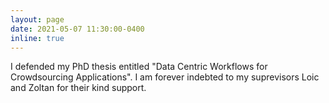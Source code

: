 ```yaml
---
layout: page
date: 2021-05-07 11:30:00-0400
inline: true
---
```


I defended my PhD thesis entitled "Data Centric Workflows for Crowdsourcing Applications". I am forever indebted to my suprevisors Loic and Zoltan for their kind support.

